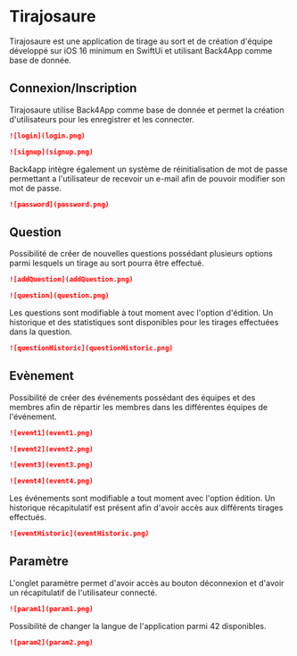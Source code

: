 ﻿# Tirajosaure 

Tirajosaure est une application de tirage au sort et de création d'équipe développé sur iOS 16 minimum en SwiftUi et utilisant Back4App comme base de donnée.

## Connexion/Inscription

Tirajosaure utilise Back4App comme base de donnée et permet la création d'utilisateurs pour les enregistrer et les connecter. 
```markdown
![login](login.png)
```
```markdown
![signup](signup.png)
```
Back4app intègre également un système de réinitialisation de mot de passe permettant a l'utilisateur de recevoir un e-mail afin de pouvoir modifier son mot de passe. 
```markdown
![password](password.png)
```

## Question

Possibilité de créer de nouvelles questions possédant plusieurs options parmi lesquels un tirage au sort pourra être effectué.
```markdown
![addQuestion](addQuestion.png)
```
```markdown
![question](question.png)
```
Les questions sont modifiable à tout moment avec l'option d'édition.
Un historique et des statistiques sont disponibles pour les tirages effectuées dans la question.
```markdown
![questionHistoric](questionHistoric.png)
```
## Evènement

Possibilité de créer des événements possédant des équipes et des membres afin de répartir les membres dans les différentes équipes de l'événement.
```markdown
![event1](event1.png)
```
```markdown
![event2](event2.png)
```
```markdown
![event3](event3.png)
```
```markdown
![event4](event4.png)
```
Les événements sont modifiable a tout moment avec l'option édition.
Un historique récapitulatif est présent afin d'avoir accès aux différents tirages effectués.
```markdown
![eventHistoric](eventHistoric.png)
```

## Paramètre

L'onglet paramètre permet d'avoir accès au bouton déconnexion et d'avoir un récapitulatif de l'utilisateur connecté.
```markdown
![param1](param1.png)
```
Possibilité de changer la langue de l'application parmi 42 disponibles.
```markdown
![param2](param2.png)
```





